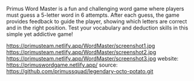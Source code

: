 Primus Word Master is a fun and challenging word game where players must guess a 5-letter word in 6 attempts. After each guess, the game provides feedback to guide the player, showing which letters are correct and in the right position. Test your vocabulary and deduction skills in this simple yet addictive game!

https://primusteam.netlify.app/WordMaster/screenshot1.jpg
https://primusteam.netlify.app/WordMaster/screenshot2.jpg
https://primusteam.netlify.app/WordMaster/screenshot3.jpg
website: https://primuswordgame.netlify.app/
source: https://github.com/primussquad/legendary-octo-potato.git